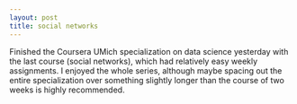 ```yaml
---
layout: post
title: social networks
---
```


Finished the Coursera UMich specialization on data science yesterday with the last course (social networks), which had relatively easy weekly assignments. I enjoyed the whole series, although maybe spacing out the entire specialization over something slightly longer than the course of two weeks is highly recommended. 